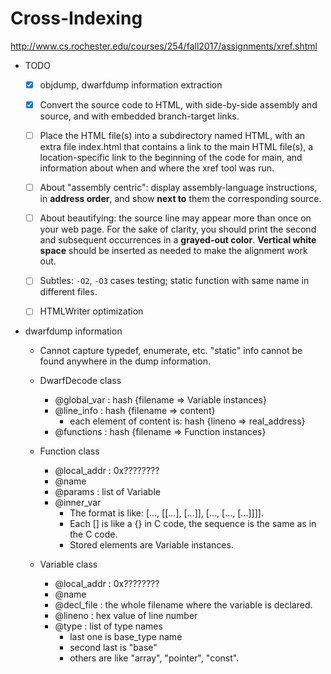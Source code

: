 # Cross-Indexing
http://www.cs.rochester.edu/courses/254/fall2017/assignments/xref.shtml

- TODO
    - [X] objdump, dwarfdump information extraction
    - [X] Convert the source code to HTML, with side-by-side assembly and source, and with embedded branch-target links. 
    - [ ] Place the HTML file(s) into a subdirectory named HTML, with an extra file index.html that contains a link to the main HTML file(s), a location-specific link to the beginning of the code for main, and information about when and where the xref tool was run. 
    - [ ] About "assembly centric": display assembly-language instructions, in **address order**, and show **next to** them the corresponding source.
    - [ ] About beautifying: the source line may appear more than once on your web page.  For the sake of clarity, you should print the second and subsequent occurrences in a **grayed-out color**. **Vertical white space** should be inserted as needed to make the alignment work out.
    - [ ] Subtles: `-O2`, `-O3` cases testing; static function with same name in different files.
    - [ ] HTMLWriter optimization


- dwarfdump information
    
    - Cannot capture typedef, enumerate, etc. "static" info cannot be found anywhere in the dump information.

    - DwarfDecode class
        - @global_var : hash {filename => Variable instances} 
        - @line_info  : hash {filename => content}
            - each element of content is: hash {lineno => real_address}
        - @functions  : hash {filename => Function instances}

    - Function class
        - @local_addr : 0x????????
        - @name
        - @params : list of Variable
        - @inner_var
            - The format is like: [..., [[...], [...]], [..., [..., [...]]]].
            - Each [] is like a {} in C code, the sequence is the same as in the C code.
            - Stored elements are Variable instances.
    
    - Variable class
        - @local_addr : 0x????????
        - @name
        - @decl_file  : the whole filename where the variable is declared.
        - @lineno     : hex value of line number
        - @type       : list of type names
            - last one is base_type name
            - second last is "base"
            - others are like "array", "pointer", "const".

